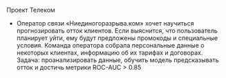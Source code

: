 Проект Телеком
* Оператор связи «Ниединогоразрыва.ком» хочет научиться прогнозировать отток клиентов. Если выяснится, что пользователь планирует уйти, ему будут предложены промокоды и специальные условия. Команда оператора собрала персональные данные о некоторых клиентах, информацию об их тарифах и договорах.
Задача: проанализировать данные, обучить модель предсказывать отток и достичь метрики ROC-AUC > 0.85
